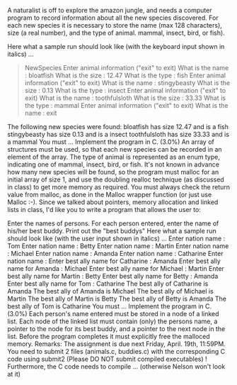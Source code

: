 A naturalist is off to explore the amazon jungle, and needs a computer program to record information about all the new species discovered. For each new species it is necessary to store the name (max 128 characters), size (a real number), and the type of animal. mammal, insect, bird, or fish).

Here what a sample run should look like (with the keyboard input shown in italics) ...

> NewSpecies
Enter animal information ("exit" to exit)
What is the name : bloatfish
What is the size : 12.47
What is the type : fish
Enter animal information ("exit" to exit)
What is the name : stingybeasty
What is the size : 0.13
What is the type : insect
Enter animal information ("exit" to exit)
What is the name : toothfulsloth
What is the size : 33.33
What is the type : mammal
Enter animal information ("exit" to exit)
What is the name : exit

The following new species were found:
bloatfish            has size  12.47 and is a fish
stingybeasty         has size   0.13 and is a insect
toothfulsloth        has size  33.33 and is a mammal 
You must ...
Implement the program in C. (3.0%)
An array of structures must be used, so that each new species can be recorded in an element of the array.
The type of animal is represented as an enum type, indicating one of mammal, insect, bird, or fish.
It's not known in advance how many new species will be found, so the program must malloc for an initial array of size 1, and use the doubling realloc technique (as discussed in class) to get more memory as required. You must always check the return value from malloc, as done in the Malloc wrapper function (or just use Malloc :-).
Since we talked about pointers, memory allocation and linked lists in class, I'd like you to write a program that allows the user to:

Enter the names of persons.
For each person entered, enter the name of his/her best buddy.
Print out the "best buddys"
Here what a sample run should look like (with the user input shown in italics) ...
Enter nation name : Tom
Enter nation name : Betty
Enter nation name : Martin
Enter nation name : Michael
Enter nation name : Amanda
Enter nation name : Catharine
Enter nation name :
Enter best ally name for Catharine : Amanda
Enter best ally name for Amanda : Michael
Enter best ally name for Michael : Martin
Enter best ally name for Martin : Betty
Enter best ally name for Betty : Amanda
Enter best ally name for Tom : Catharine
The best ally of Catharine is Amanda
The best ally of Amanda is Michael
The best ally of Michael is Martin
The best ally of Martin is Betty
The best ally of Betty is Amanda
The best ally of Tom is Catharine 
You must ...
Implement the program in C. (3.0%)
Each person's name entered must be stored in a node of a linked list.
Each node of the linked list must contain (only) the persons name, a pointer to the node for its best buddy, and a pointer to the next node in the list.
Before the program completes it must explicitly free the malloced memory.
Remarks:
The assignment is due next Friday, April. 19th, 11:59PM.
You need to submit 2 files (animals.c, buddies.c) with the corresponding C code using submit2 (Please DO NOT submit compiled executables) ! Furthermore, the C code needs to compile ... (otherwise Nelson won't look at it)

